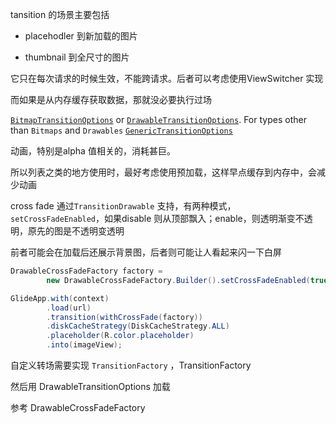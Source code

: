 tansition 的场景主要包括  

- placehodler 到新加载的图片  

- thumbnail 到全尺寸的图片  



它只在每次请求的时候生效，不能跨请求。后者可以考虑使用ViewSwitcher 实现  

而如果是从内存缓存获取数据，那就没必要执行过场  



 [`BitmapTransitionOptions`](http://bumptech.github.io/glide/javadocs/400/com/bumptech/glide/load/resource/bitmap/BitmapTransitionOptions.html) or [`DrawableTransitionOptions`](http://bumptech.github.io/glide/javadocs/400/com/bumptech/glide/load/resource/drawable/DrawableTransitionOptions.html). For types other than `Bitmaps` and `Drawables` [`GenericTransitionOptions`](http://bumptech.github.io/glide/javadocs/400/com/bumptech/glide/GenericTransitionOptions.html) 



动画，特别是alpha 值相关的，消耗甚巨。

所以列表之类的地方使用时，最好考虑使用预加载，这样早点缓存到内存中，会减少动画  



cross fade 通过`TransitionDrawable` 支持，有两种模式，`setCrossFadeEnabled`，如果disable 则从顶部飘入；enable，则透明渐变不透明，原先的图是不透明变透明  

前者可能会在加载后还展示背景图，后者则可能让人看起来闪一下白屏

```java
DrawableCrossFadeFactory factory =
        new DrawableCrossFadeFactory.Builder().setCrossFadeEnabled(true).build();

GlideApp.with(context)
        .load(url)
        .transition(withCrossFade(factory))
        .diskCacheStrategy(DiskCacheStrategy.ALL)
        .placeholder(R.color.placeholder)
        .into(imageView);
```

  

  自定义转场需要实现 `TransitionFactory` ，TransitionFactory  

然后用 DrawableTransitionOptions 加载  

参考 DrawableCrossFadeFactory 









